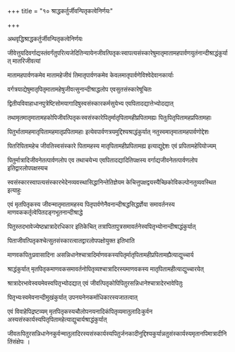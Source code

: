 +++
title = "१० श्राद्धकर्तुर्जीवन्पितृकत्वेनिर्णयः"

+++

अथवृद्धिश्राद्धकर्तुर्जीवन्पितृकत्वेनिर्णयः

जीवेत्तुयदिवर्गाद्यस्तंवर्गंतुपरित्यजेदितिन्यायेनजीवत्पितृकःस्वापत्यसंस्कारेषुमातृमातामहपार्वणयुतंनान्दीश्राद्धंकुर्यात् मातरिजीवत्यां

मातामहपार्वणकमेव मातामहेजीवं तिमातृपार्वणकमेव केवलमातृपार्वणेविश्वेदेवानकार्याः

वर्गत्रयाद्येषुमातृपितृमातामहेषुजीवत्सुनान्दीश्राद्धलोप एवसुतसंस्कारेषूचितः

द्वितीयविवाहाधानपुत्रेष्टिसोमयागादिषुस्वसंस्कारकर्मसुयेभ्य एवपितादद्यात्तेभ्योदद्यात्

तथामृतमातृमातामहकोपिजीवत्पितृकःस्वसंस्कारेपितृर्मातृपितामहीप्रपितामह्यः पितुःपितृपितामहप्रपितामहाः

पितुर्भातामहमातृपितामहमातृप्रपितामहाः इत्येवपार्वणत्रयमुद्दिश्यश्राद्धंकुर्यात् नतुस्वमातृमातामहपार्वणोद्देशः

पितरिपितामहेच जीवतिस्वसंस्कारे पितामहस्य मातृपितामहीप्रपितामह्य इत्याद्युद्देशः एवं प्रपितामहेपियोज्यम्

पितुर्मात्रादिजीवनेतत्पार्वणलोप एव तथाचयेभ्य एवपितादद्यादितिपक्षस्य वर्गाद्यजीवनेतत्पार्वणलोप इतिद्वारलोपपक्षस्यच

स्वसंस्कारस्वापत्यसंस्कारभेदेनव्यवस्थासिद्धानिन्तेतिज्ञेयम केचित्तुपक्षद्वयस्यैच्छिकोविकल्पोनतुव्यवस्थित इत्याहुः

एवं मृतपितृकस्य जीवन्मातृमातामहस्य पितृपार्वणेनैवनान्दीश्रद्धसिद्धर्ज्ञेया समावर्तनस्य माणवककर्तृत्वेपितदङ्गभूतनान्दीश्राद्धे

पितुस्तदभावेज्येष्ठभ्रात्रादेरधिकार इतिकेचित् तत्रापितापुत्रसमावर्तनेस्वपितृभ्योनान्दीश्राद्धंकुर्यात्

पिताजीवत्पितृकश्चेत्सुतसंस्कारत्वातद्वारलोपपक्षोयुक्त इतिभाति

माणवकपितुःप्रवासादिना असन्निधानेश्चात्रादिर्माणवकस्यपितृर्मातृपितामहीप्रपितामह्यैत्याद्युच्चार्य

श्राद्धंकुर्यात् मृतपितृकमाणवकसमावर्तनोपितृव्यश्चात्रादिरस्यमाणवकस्य मातृपितामहीत्याद्युच्चारयेत्

श्रात्रादेरभावेस्वयमेवस्वपितृभ्योदद्यात् एवं जीवत्पितृकोपिपितुरसन्निधानेश्चात्रादेरभावेपितुः

पितृभ्यःस्वमेवनान्दीमुखंकुर्यात् उपनयनेनकर्माधिकारस्यजातत्वात्

एवं विवाहेपिद्रष्टव्यम् मृतपितृकस्यचौलोपनयनादिकंपितृव्यमातुलादिःकुर्वन अस्यसंस्कार्यस्यपितृपितामहेत्याद्युचार्यश्राद्धंकुर्यात्

जीवतःपितुरसन्निधानेनकुर्वन्मातुलादिरस्यसंस्कार्यस्यपितुर्जनकादीनुद्दिश्यकुर्यान्नतुसंस्कार्यस्यमृतानपिमात्रादीनितिंसंक्षेपः ।

